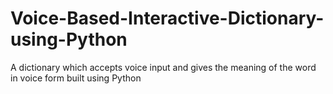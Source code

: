 # Voice-Based-Interactive-Dictionary-using-Python
A dictionary which accepts voice input and gives the meaning of the word in voice form built using Python
